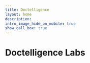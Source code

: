 ```yaml
---
title: Doctelligence
layout: home
description: 
intro_image_hide_on_mobile: true
show_call_box: true
---
```


# Doctelligence Labs


